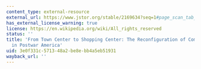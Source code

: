 ```yaml
---
content_type: external-resource
external_url: https://www.jstor.org/stable/2169634?seq=1#page_scan_tab_contents
has_external_license_warning: true
license: https://en.wikipedia.org/wiki/All_rights_reserved
status: ''
title: 'From Town Center to Shopping Center: The Reconfiguration of Community Marketplaces
  in Postwar America'
uid: 3e0f331c-5713-48a2-be8e-bb4a5eb51931
wayback_url: ''
---
```

